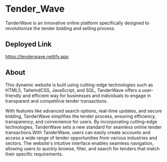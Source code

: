 # Tender_Wave

TanderWave is an innovative online platform specifically designed to revolutionize the tender bidding and selling process.

## Deployed Link

https://tenderwave.netlify.app

## About

This dynamic website is built using cutting-edge technologies such as HTML5, TailwindCSS, JavaScript, and SQL, TanderWave offers a user-friendly and efficient way for businesses and individuals to engage in transparent and competitive tender transactions.

With features like advanced search options, real-time updates, and secure bidding, TanderWave simplifies the tender process, ensuring efficiency, transparency, and convenience for users. By incorporating cutting-edge technologies, TanderWave sets a new standard for seamless online tender transactions.With TanderWave, users can easily create accounts and access a wide range of tender opportunities from various industries and sectors. The website's intuitive interface enables seamless navigation, allowing users to quickly browse, filter, and search for tenders that match their specific requirements.
